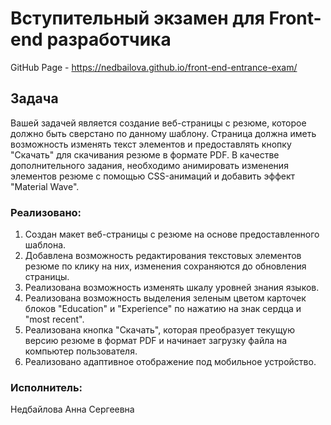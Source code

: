 
# Вступительный экзамен для Front-end разработчика

GitHub Page - https://nedbailova.github.io/front-end-entrance-exam/

## Задача

Вашей задачей является создание веб-страницы с резюме, которое должно быть сверстано по данному шаблону. Страница должна иметь возможность изменять текст элементов и предоставлять кнопку "Скачать" для скачивания резюме в формате PDF. В качестве дополнительного задания, необходимо анимировать изменения элементов резюме с помощью CSS-анимаций и добавить эффект "Material Wave".

### Реализовано:

1. Создан макет веб-страницы с резюме на основе предоставленного шаблона.
2. Добавлена возможность редактирования текстовых элементов резюме по клику на них, изменения сохраняются до обновления страницы.
3. Реализована возможность изменять шкалу уровней знания языков.
4. Реализована возможность выделения зеленым цветом карточек блоков "Education" и "Experience" по нажатию на знак сердца и "most recent".
5. Реализована кнопка "Скачать", которая преобразует текущую версию резюме в формат PDF и начинает загрузку файла на компьютер пользователя.
6. Реализовано адаптивное отображение под мобильное устройство.

### Исполнитель:
Недбайлова Анна Сергеевна



